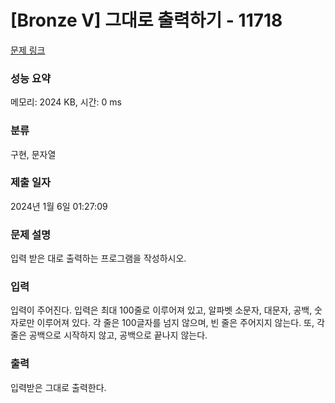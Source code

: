 # [Bronze V] 그대로 출력하기 - 11718 

[문제 링크](https://www.acmicpc.net/problem/11718) 

### 성능 요약

메모리: 2024 KB, 시간: 0 ms

### 분류

구현, 문자열

### 제출 일자

2024년 1월 6일 01:27:09

### 문제 설명

<p>입력 받은 대로 출력하는 프로그램을 작성하시오.</p>

### 입력 

 <p>입력이 주어진다. 입력은 최대 100줄로 이루어져 있고, 알파벳 소문자, 대문자, 공백, 숫자로만 이루어져 있다. 각 줄은 100글자를 넘지 않으며, 빈 줄은 주어지지 않는다. 또, 각 줄은 공백으로 시작하지 않고, 공백으로 끝나지 않는다.</p>

### 출력 

 <p>입력받은 그대로 출력한다.</p>

